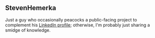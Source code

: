 ## StevenHemerka

Just a guy who occasionally peacocks a public-facing project to complement his [LinkedIn profile](https://www.linkedin.com/in/stevenhemerka); otherwise, I'm probably just sharing a smidge of knowledge.

<!---
StevenHemerka/StevenHemerka is a ✨ special ✨ repository because its `README.md` (this file) appears on your GitHub profile.
You can click the Preview link to take a look at your changes.
--->
